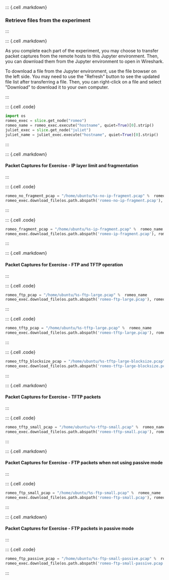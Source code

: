 ::: {.cell .markdown}
### Retrieve files from the experiment
:::


::: {.cell .markdown}

As you complete each part of the experiment, you may choose to transfer packet captures from the remote hosts to this Jupyter environment. Then, you can download them from the Jupyter environment to open in Wireshark.

To download a file from the Jupyter environment, use the file browser on the left side. You may need to use the "Refresh" button to see the updated file list after transferring a file. Then, you can right-click on a file and select "Download" to download it to your own computer.

:::


::: {.cell .code}
```python
import os
romeo_exec = slice.get_node("romeo")
romeo_name = romeo_exec.execute("hostname", quiet=True)[0].strip()
juliet_exec = slice.get_node("juliet")
juliet_name = juliet_exec.execute("hostname", quiet=True)[0].strip()
```
:::


::: {.cell .markdown}
#### Packet Captures for Exercise - IP layer limit and fragmentation

:::


::: {.cell .code}
```python
romeo_no_fragment_pcap = "/home/ubuntu/%s-no-ip-fragment.pcap" %  romeo_name
romeo_exec.download_file(os.path.abspath('romeo-no-ip-fragment.pcap'), romeo_no_fragment_pcap)
```
:::


::: {.cell .code}
```python
romeo_fragment_pcap = "/home/ubuntu/%s-ip-fragment.pcap" %  romeo_name
romeo_exec.download_file(os.path.abspath('romeo-ip-fragment.pcap'), romeo_fragment_pcap)
```
:::


::: {.cell .markdown}
#### Packet Captures for Exercise - FTP and TFTP operation

:::


::: {.cell .code}
```python
romeo_ftp_pcap = "/home/ubuntu/%s-ftp-large.pcap" %  romeo_name
romeo_exec.download_file(os.path.abspath('romeo-ftp-large.pcap'), romeo_ftp_pcap)
```
:::


::: {.cell .code}
```python
romeo_tftp_pcap = "/home/ubuntu/%s-tftp-large.pcap" %  romeo_name
romeo_exec.download_file(os.path.abspath('romeo-tftp-large.pcap'), romeo_tftp_pcap)
```
:::


::: {.cell .code}
```python
romeo_tftp_blocksize_pcap = "/home/ubuntu/%s-tftp-large-blocksize.pcap" %  romeo_name
romeo_exec.download_file(os.path.abspath('romeo-tftp-large-blocksize.pcap'), romeo_tftp_blocksize_pcap)
```
:::


::: {.cell .markdown}
#### Packet Captures for Exercise - TFTP packets

:::


::: {.cell .code}
```python
romeo_tftp_small_pcap = "/home/ubuntu/%s-tftp-small.pcap" %  romeo_name
romeo_exec.download_file(os.path.abspath('romeo-tftp-small.pcap'), romeo_tftp_small_pcap)
```
:::


::: {.cell .markdown}
#### Packet Captures for Exercise - FTP packets when not using passive mode

:::


::: {.cell .code}
```python
romeo_ftp_small_pcap = "/home/ubuntu/%s-ftp-small.pcap" %  romeo_name
romeo_exec.download_file(os.path.abspath('romeo-ftp-small.pcap'), romeo_ftp_small_pcap)
```
:::


::: {.cell .markdown}
#### Packet Captures for Exercise - FTP packets in passive mode

:::


::: {.cell .code}
```python
romeo_ftp_passive_pcap = "/home/ubuntu/%s-ftp-small-passive.pcap" %  romeo_name
romeo_exec.download_file(os.path.abspath('romeo-ftp-small-passive.pcap'), romeo_ftp_passive_pcap)
```
:::